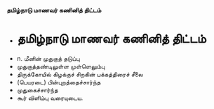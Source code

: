 **தமிழ்நாடு மாணவர் கணினித் திட்டம்**
- # தமிழ்நாடு மாணவர் கணினித் திட்டம்
- n. மீனின் முதுகுத் தடுப்பு
- முதுகுத்தண்டிலுள்ள முள்ளெலும்பு
- திருக்கோயில் கிழக்குச் சிறகின் பக்கத்திரைச் சீலை
- (பெயரடை) பின்புறத்தைச்சார்ந்த
- முதுகைச்சார்ந்த
- கூர் விளிம்பு வரையுடைய.

